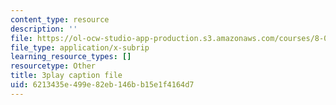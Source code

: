 ```yaml
---
content_type: resource
description: ''
file: https://ol-ocw-studio-app-production.s3.amazonaws.com/courses/8-01sc-classical-mechanics-fall-2016/6213435e499e82eb146bb15e1f4164d7_nWaoEjE8a8M.srt
file_type: application/x-subrip
learning_resource_types: []
resourcetype: Other
title: 3play caption file
uid: 6213435e-499e-82eb-146b-b15e1f4164d7
---
```

